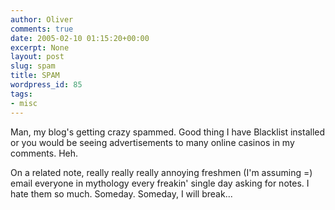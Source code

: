 ```yaml
---
author: Oliver
comments: true
date: 2005-02-10 01:15:20+00:00
excerpt: None
layout: post
slug: spam
title: SPAM
wordpress_id: 85
tags:
- misc
---
```


Man, my blog's getting crazy spammed.  Good thing I have Blacklist installed or you would be seeing advertisements to many online casinos in my comments. Heh.

On a related note, really really really annoying freshmen (I'm assuming =) email everyone in mythology every freakin' single day asking for notes.  I hate them so much.  Someday.  Someday, I will break...